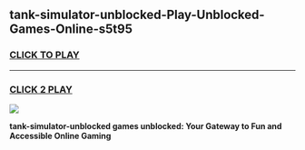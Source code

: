 
## tank-simulator-unblocked-Play-Unblocked-Games-Online-s5t95
<h3>
<a href="https://premium76.site?title=tank-simulator-unblocked&ref=25A">CLICK TO PLAY</a></h3>
<hr>

<h3>
<a href="https://premium76.site?title=tank-simulator-unblocked&ref=25A">CLICK 2 PLAY</a>
  
</h3>

<a href="https://premium76.site?title=tank-simulator-unblocked&ref=25A"><img src="https://clearcache.store/games.png"></a>


**tank-simulator-unblocked games unblocked: Your Gateway to Fun and Accessible Online Gaming**
